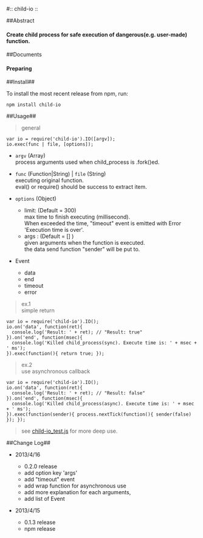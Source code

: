#:: child-io ::

##Abstract
#### Create child process for safe execution of dangerous(e.g. user-made) function.

##Documents
#### Preparing

##Install##

To install the most recent release from npm, run:

	npm install child-io

##Usage##

> general  
	
	var io = require('child-io').IO([argv]);
	io.exec(func | file, [options]);
  
- `argv` (Array)  
  process arguments used when child_process is .fork()ed.  
  
- `func` (Function|String) | `file` (String)  
  executing original function.  
  eval() or require() should be success to extract item.
  
- `options` (Object)
  * limit: (Default = 300)  
    max time to finish executing (millisecond).  
    When exceeded the time, "timeout" event is emitted with Error 'Execution time is over'.  
  * args : (Default = [] )  
    given arguments when the function is executed.  
    the data send function "sender" will be put to.  
  
- Event
  * data
  * end
  * timeout
  * error
  
> ex.1  
  simple return

	var io = require('child-io').IO();
	io.on('data', function(ret){
	  console.log('Result: ' + ret); // "Result: true"
	}).on('end', function(msec){
	  console.log('Killed child_process(sync). Execute time is: ' + msec + ' ms');
	}).exec(function(){ return true; });

> ex.2  
  use asynchronous callback 
  
	var io = require('child-io').IO();
	io.on('data', function(ret){
	  console.log('Result: ' + ret); // "Result: false"
	}).on('end', function(msec){
	  console.log('Killed child_process(async). Execute time is: ' + msec + ' ms');
	}).exec(function(sender){ process.nextTick(function(){ sender(false) }); });
	
> see [child-io\_test.js](https://github.com/ystskm/node-child-io/blob/master/sample/child-io_test.js) for more deep use.

##Change Log##

+ 2013/4/16
  - 0.2.0 release
  - add option key 'args'
  - add "timeout" event
  - add wrap function for asynchronous use
  - add more explanation for each arguments,
  - add list of Event

+ 2013/4/15
  - 0.1.3 release
  - npm release
